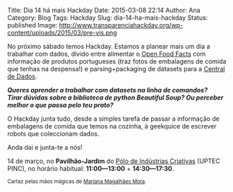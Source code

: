 Title: Dia 14 há mais Hackday
Date: 2015-03-08 22:14
Author: Ana
Category: Blog
Tags: Hackday
Slug: dia-14-ha-mais-hackday
Status: published
Image: http://www.transparenciahackday.org/wp-content/uploads/2015/03/pre-vis.png

No próximo sábado temos Hackday. Estamos a planear mais um dia a trabalhar com dados, divido entre alimentar o [Open Food Facts](http://pt.openfoodfacts.org/ "Open Food Facts") com informação de produtos portugueses (traz fotos de embalagens de comida que tenhas na despensa!) e parsing+packaging de datasets para a [Central de Dados](http:/centraldedados.pt "Central de Dados").

***Queres aprender a trabalhar com datasets na linha de comandos?  
Tirar dúvidas sobre a biblioteca de python Beautiful Soup? Ou perceber melhor o que passa pelo teu prato?***

O Hackday junta tudo, desde a simples tarefa de passar a informação de embalagens de comida que temos na cozinha, à geekquice de escrever robots que coleccionam dados.

Anda dai e junta-te a nós!

14 de março, no **Pavilhão-Jardim** do [Pólo de Indústrias Criativas](http://uptec.up.pt/uptec/polo-das-industrias-criativas "Parque de Ciência e Tecnologia da Universidade do Porto") (UPTEC PINC), no horário habitual: **11:00—13:00** + **14:30—17:30**.

<small>Cartaz pelas mãos mágicas de [Mariana Magalhães Mota](https://www.behance.net/marianamag).</small>
